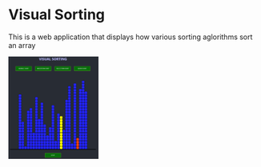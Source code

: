 # Visual Sorting

This is a web application that displays how various sorting aglorithms sort an array

<img src="gh-images/s1.png" width="180">